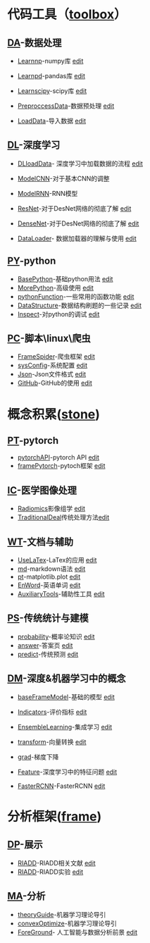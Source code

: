 # 代码工具（[toolbox](https://xtj2020.top/sub_index.html)）

## [DA](./sub_index.md)-数据处理

- [Learnnp](https://xtj2020.top/toolbox/DA/Learnnp.html)-numpy库 [edit](./toolbox/DA/Learnnp.md)

- [Learnpd](https://xtj2020.top/toolbox/DA/Learnpd.html)-pandas库 [edit](./toolbox/DA/Learnpd.md)

- [Learnscipy](https://xtj2020.top/toolbox/DA/Learnscipy.html)-scipy库
[edit](./toolbox/DA/Learnscipy.md)
  
- [PreproccessData](https://xtj2020.top/toolbox/DA/PreproccessData.html)-数据预处理 [edit](./toolbox/DA/PreproccessData.md)

- [LoadData](https://xtj2020.top/toolbox/DA/LoadData.html)-导入数据 [edit](./toolbox/DA/LoadData.md)




## [DL](./toolbox/DL)-深度学习

- [DLloadData](https://xtj2020.top/toolbox/DL/DLloadData.html)- 深度学习中加载数据的流程 [edit](./toolbox/DL/DLloadData.md)

- [ModelCNN](https://xtj2020.top/toolbox/DL/ModelCNN.html)-对于基本CNN的调整
- [ModelRNN](https://xtj2020.top/toolbox/DL/ModelRNN.html)-RNN模型

- [ResNet](https://xtj2020.top/toolbox/DL/ResNet.html)-对于DesNet网络的彻底了解 [edit](./toolbox/DL/ResNet.md)
- [DenseNet](https://xtj2020.top/toolbox/DL/DenseNet.html)-对于DesNet网络的彻底了解 [edit](./toolbox/DL/DenseNet.md)

- [DataLoader](https://xtj2020.top/toolbox/DL/DataLoader.html)- 数据加载器的理解与使用 [edit](./toolbox/DL/DataLoader.md)




## [PY](./toolbox/PY)-python

- [BasePython](https://xtj2020.top/toolbox/PY/BasePython.html)-基础python用法 [edit](./toolbox/PY/BasePython.md)
- [MorePython](https://xtj2020.top/toolbox/PY/MorePython.html)-高级使用 [edit](./toolbox/PY/MorePython.md)
- [pythonFunction](https://xtj2020.top/toolbox/PY/functionBook.html)-一些常用的函数功能  [edit](./toolbox/PY/functionBook.md)
- [DataStructure](https://xtj2020.top/toolbox/PY/DataStructure.html)-数据结构刷题的一些记录 [edit](./toolbox/PY/DataStructure.md)
- [Inspect](https://xtj2020.top/toolbox/PY/Inspect.html)-对python的调试 [edit](./toolbox/PY/Inspect.md)
  



## [PC](./toolbox/PC)-脚本\linux\爬虫

- [FrameSpider](https://xtj2020.top/toolbox/PC/FrameSpider.html)-爬虫框架 [edit](./toolbox/PC/FrameSpider.md)
- [sysConfig](https://xtj2020.top/toolbox/PC/sysConfig.html)-系统配置 [edit](./toolbox/PC/sysConfig.md)
- [Json](https://xtj2020.top/toolbox/PC/Json.html)-Json文件格式
 [edit](./toolbox/PC/Json.md)
- [GitHub](https://xtj2020.top/toolbox/PC/GitHub.html)-GitHub的使用 [edit](./toolbox/PC/GitHub.md)





# 概念积累([stone](./stone/))

## [PT](./toolbox/PT)-pytorch

- [pytorchAPI](https://xtj2020.top/toolbox/PT/pytorchAPI.html)-pytorch API [edit](./toolbox/PT/pytorchAPI.md) 
- [framePytorch](https://xtj2020.top/toolbox/PT/framePytorch.html)-pytoch框架 [edit](./toolbox/PT/framePytorch.md)



## [IC](./stone/IC)-医学图像处理
- [Radiomics](https://xtj2020.top/stone/IC/Radiomics.html)影像组学
 [edit](./stone/IC/Radiomics.md)
- [TraditionalDeal](https://xtj2020.top/stone/IC/TraditionalDeal.html)传统处理方法[edit](./stone/IC/TraditionalDeal.md)

## [WT](./stone/WT)-文档与辅助

- [UseLaTex](https://xtj2020.top/xtj2020.github.io/stone/WT/UseLaTex.html)-LaTex的应用  [edit](./stone/WT/UseLaTex.md)
- [md](https://xtj2020.top/stone/WT/md.html)-markdown语法 [edit](./stone/WT/md.md)
- [pt](https://xtj2020.top/stone/WT/pt.html)-matplotlib.plot [edit](./stone/WT/pt.md)
- [EnWord](https://xtj2020.top/stone/WT/enword.html)-英语单词 [edit](./stone/WT/enword.md)
- [AuxiliaryTools](https://xtj2020.top/stone/WT/AuxiliaryTools.html)-辅助性工具 [edit](./stone/WT/AuxiliaryTools.md)





## [PS](./stone/PS)-传统统计与建模
- [probability](https://xtj2020.top/stone/PS/probability.html)-概率论知识 [edit](./stone/PS/probability.md)
- [answer](https://xtj2020.top/stone/PS/answer.html)-答案页 [edit](./stone/PS/answer.md)
- [predict](https://xtj2020.top/stone/PS/predict.html)-传统预测 [edit](./stone/PS/predict.md)

## [DM](./stone/DM)-深度&机器学习中的概念
- [baseFrameModel](https://xtj2020.top/toolbox/DL/baseFrameModel.html)-基础的模型 [edit](./toolbox/DL/baseFrameModel.md)

- [Indicators](https://xtj2020.top/toolbox/DL/indicators.html)-评价指标 [edit](./toolbox/DL/indicators.md)

- [EnsembleLearning](https://xtj2020.top/stone/DM/EnsembleLearning.html)-集成学习 [edit](./stone/DM/EnsembleLearning.md)
- [transform](https://xtj2020.top/stone/DM/transform.html)-向量转换 [edit](./stone/DM/transform.md)

- [grad](https://xtj2020.top/toolbox/DL/PlotNeuralNet.html)-梯度下降

- [Feature](https://xtj2020.top/toolbox/DL/Feature.html)-深度学习中的特征问题 [edit](./toolbox/DL/Feature.md)

- [FasterRCNN](https://xtj2020.top/toolbox/DM/FasterRCNN.html)-FasterRCNN [edit](./toolbox/DM/FasterRCNN.md)

# 分析框架([frame](./frame/))

## [DP](./frame/DP/)-展示
- [RIADD](https://xtj2020.top/frame/DP/RIADD_document.html)-RIADD相关文献 [edit](./frame/DP/RIADD_document.md)
- [RIADD](https://xtj2020.top/frame/DP/RIADD_experiment.html)-RIADD实验 [edit](./frame/DP/RIADD_experiment.md)


## [MA](./frame/MA/)-分析
- [theoryGuide](https://xtj2020.top/frame/theoryGuide.html)-机器学习理论导引
- [convexOptimize](https://xtj2020.top/frame/convexOptimize.html)-机器学习理论导引
- [ForeGround](https://xtj2020.top/frame/ForeGround.html)- 人工智能与数据分析前景 [edit](./frame/ForeGround.md)
